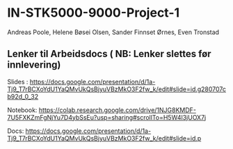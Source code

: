 # IN-STK5000-9000-Project-1

Andreas Poole, Helene Bøsei Olsen, Sander Finnset Ørnes, Even Tronstad

## Lenker til Arbeidsdocs ( NB: Lenker slettes før innlevering) 

Slides : https://docs.google.com/presentation/d/1a-Tj9_T7rBCXoYdU1YaQMvUkQsBjyuVBzMkO3F2fw_k/edit#slide=id.g280707cb92d_0_32 

Notebook: https://colab.research.google.com/drive/1NJG8KMDF-7U5FXKZmFgNjYu7D4ybSsEu?usp=sharing#scrollTo=H5W4l3jUOX7j 

Docs: [https://docs.google.com/presentation/d/1a-Tj9_T7rBCXoYdU1YaQMvUkQsBjyuVBzMkO3F2fw_k/edit#slide=id.p ](https://docs.google.com/document/d/1Ule2FVi8dbXdVDCJgXEEW4_FrAVSG0YkVaOcSPXjUjQ/edit#heading=h.nvwqgbkeuf5o)

